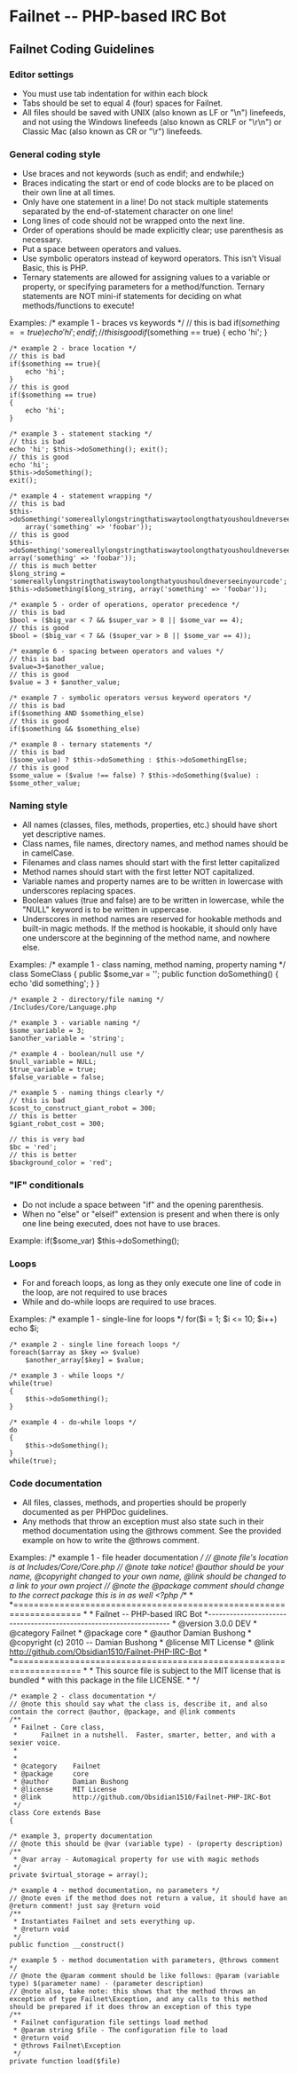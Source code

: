 # Failnet -- PHP-based IRC Bot

## Failnet Coding Guidelines

### Editor settings

* You must use tab indentation for within each block
* Tabs should be set to equal 4 (four) spaces for Failnet.
* All files should be saved with UNIX (also known as LF or "\n") linefeeds, and not using the Windows linefeeds (also known as CRLF or "\r\n") or Classic Mac (also known as CR or "\r") linefeeds.

### General coding style

* Use braces and not keywords (such as endif; and endwhile;)
* Braces indicating the start or end of code blocks are to be placed on their own line at all times.
* Only have one statement in a line!  Do not stack multiple statements separated by the end-of-statement character on one line!
* Long lines of code should not be wrapped onto the next line.
* Order of operations should be made explicitly clear; use parenthesis as necessary.
* Put a space between operators and values.
* Use symbolic operators instead of keyword operators.  This isn't Visual Basic, this is PHP.
* Ternary statements are allowed for assigning values to a variable or property, or specifying parameters for a method/function.  Ternary statements are NOT mini-if statements for deciding on what methods/functions to execute!

Examples:
	/* example 1 - braces vs keywords */
	// this is bad
	if($something == true)
		echo 'hi';
	endif;
	// this is good
	if($something == true)
	{
		echo 'hi';
	}

	/* example 2 - brace location */
	// this is bad
	if($something == true){
		echo 'hi';
	}
	// this is good
	if($something == true)
	{
		echo 'hi';
	}

	/* example 3 - statement stacking */
	// this is bad
	echo 'hi'; $this->doSomething(); exit();
	// this is good
	echo 'hi';
	$this->doSomething();
	exit();

	/* example 4 - statement wrapping */
	// this is bad
	$this->doSomething('somereallylongstringthatiswaytoolongthatyoushouldneverseeinyourcode',
		array('something' => 'foobar'));
	// this is good
	$this->doSomething('somereallylongstringthatiswaytoolongthatyoushouldneverseeinyourcode', array('something' => 'foobar'));
	// this is much better
	$long_string = 'somereallylongstringthatiswaytoolongthatyoushouldneverseeinyourcode';
	$this->doSomething($long_string, array('something' => 'foobar'));

	/* example 5 - order of operations, operator precedence */
	// this is bad
	$bool = ($big_var < 7 && $super_var > 8 || $some_var == 4);
	// this is good
	$bool = ($big_var < 7 && ($super_var > 8 || $some_var == 4));

	/* example 6 - spacing between operators and values */
	// this is bad
	$value=3+$another_value;
	// this is good
	$value = 3 + $another_value;

	/* example 7 - symbolic operators versus keyword operators */
	// this is bad
	if($something AND $something_else)
	// this is good
	if($something && $something_else)

	/* example 8 - ternary statements */
	// this is bad
	($some_value) ? $this->doSomething : $this->doSomethingElse;
	// this is good
	$some_value = ($value !== false) ? $this->doSomething($value) : $some_other_value;

### Naming style
* All names (classes, files, methods, properties, etc.) should have short yet descriptive names.
* Class names, file names, directory names, and method names should be in camelCase.
* Filenames and class names should start with the first letter capitalized
* Method names should start with the first letter NOT capitalized.
* Variable names and property names are to be written in lowercase with underscores replacing spaces.
* Boolean values (true and false) are to be written in lowercase, while the "NULL" keyword is to be written in uppercase.
* Underscores in method names are reserved for hookable methods and built-in magic methods.  If the method is hookable, it should only have one underscore at the beginning of the method name, and nowhere else.

Examples:
	/* example 1 - class naming, method naming, property naming */
	class SomeClass
	{
		public $some_var = '';
		public function doSomething()
		{
			echo 'did something';
		}
	}

	/* example 2 - directory/file naming */
	/Includes/Core/Language.php

	/* example 3 - variable naming */
	$some_variable = 3;
	$another_variable = 'string';

	/* example 4 - boolean/null use */
	$null_variable = NULL;
	$true_variable = true;
	$false_variable = false;

	/* example 5 - naming things clearly */
	// this is bad
	$cost_to_construct_giant_robot = 300;
	// this is better
	$giant_robot_cost = 300;

	// this is very bad
	$bc = 'red';
	// this is better
	$background_color = 'red';


### "IF" conditionals

* Do not include a space between "if" and the opening parenthesis.
* When no "else" or "elseif" extension is present and when there is only one line being executed, does not have to use braces.

Example:
	if($some_var)
		$this->doSomething();

### Loops

* For and foreach loops, as long as they only execute one line of code in the loop, are not required to use braces
* While and do-while loops are required to use braces.

Examples:
	/* example 1 - single-line for loops */
	for($i = 1;  $i <= 10; $i++)
		echo $i;

	/* example 2 - single line foreach loops */
	foreach($array as $key => $value)
		$another_array[$key] = $value;

	/* example 3 - while loops */
	while(true)
	{
		$this->doSomething();
	}

	/* example 4 - do-while loops */
	do
	{
		$this->doSomething();
	}
	while(true);

### Code documentation

* All files, classes, methods, and properties should be properly documented as per PHPDoc guidelines.
* Any methods that throw an exception must also state such in their method documentation using the @throws comment.  See the provided example on how to write the @throws comment.

Examples:
	/* example 1 - file header documentation */
	// @note file's location is at Includes/Core/Core.php
	// @note take notice! @author should be your name, @copyright changed to your own name, @link should be changed to a link to your own project
	// @note the @package comment should change to the correct package this is in as well
	<?php
	/**
	 *
	 *===================================================================
	 *
	 *  Failnet -- PHP-based IRC Bot
	 *-------------------------------------------------------------------
	 * @version     3.0.0 DEV
	 * @category    Failnet
	 * @package     core
	 * @author      Damian Bushong
	 * @copyright   (c) 2010 -- Damian Bushong
	 * @license     MIT License
	 * @link        http://github.com/Obsidian1510/Failnet-PHP-IRC-Bot
	 *
	 *===================================================================
	 *
	 * This source file is subject to the MIT license that is bundled
	 * with this package in the file LICENSE.
	 *
	 */

	/* example 2 - class documentation */
	// @note this should say what the class is, describe it, and also contain the correct @author, @package, and @link comments
	/**
	 * Failnet - Core class,
	 *      Failnet in a nutshell.  Faster, smarter, better, and with a sexier voice.
	 *
	 *
	 * @category    Failnet
	 * @package     core
	 * @author      Damian Bushong
	 * @license     MIT License
	 * @link        http://github.com/Obsidian1510/Failnet-PHP-IRC-Bot
	 */
	class Core extends Base
	{

	/* example 3, property documentation
	// @note this should be @var (variable type) - (property description)
	/**
	 * @var array - Automagical property for use with magic methods
	 */
	private $virtual_storage = array();

	/* example 4 - method documentation, no parameters */
	// @note even if the method does not return a value, it should have an @return comment! just say @return void
	/**
	 * Instantiates Failnet and sets everything up.
	 * @return void
	 */
	public function __construct()

	/* example 5 - method documentation with parameters, @throws comment */
	// @note the @param comment should be like follows: @param (variable type) $(parameter name) - (parameter description)
	// @note also, take note: this shows that the method throws an exception of type Failnet\Exception, and any calls to this method should be prepared if it does throw an exception of this type
	/**
	 * Failnet configuration file settings load method
	 * @param string $file - The configuration file to load
	 * @return void
	 * @throws Failnet\Exception
	 */
	private function load($file)
